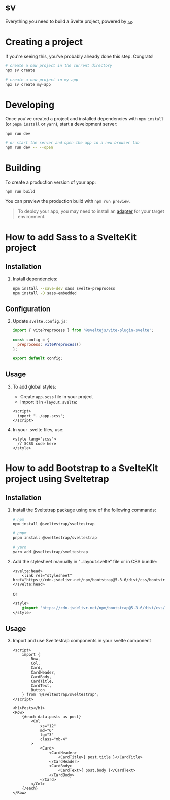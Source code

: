 # sv

Everything you need to build a Svelte project, powered by [`sv`](https://github.com/sveltejs/cli).

# Creating a project

If you're seeing this, you've probably already done this step. Congrats!

```bash
# create a new project in the current directory
npx sv create

# create a new project in my-app
npx sv create my-app
```

# Developing

Once you've created a project and installed dependencies with `npm install` (or `pnpm install` or `yarn`), start a development server:

```bash
npm run dev

# or start the server and open the app in a new browser tab
npm run dev -- --open
```

# Building

To create a production version of your app:

```bash
npm run build
```

You can preview the production build with `npm run preview`.

> To deploy your app, you may need to install an [adapter](https://svelte.dev/docs/kit/adapters) for your target environment.

# How to add Sass to a SvelteKit project

## Installation

1. Install dependencies:
   ```bash
   npm install --save-dev sass svelte-preprocess
   npm install -D sass-embedded
   ```

## Configuration

2. Update `svelte.config.js`:
   ```javascript
   import { vitePreprocess } from '@sveltejs/vite-plugin-svelte';
   
   const config = {
     preprocess: vitePreprocess()
   };
   
   export default config;
   ```

## Usage

3. To add global styles:
   - Create `app.scss` file in your project
   - Import it in `+layout.svelte`:
   ```svelte
   <script>
     import "../app.scss";
   </script>
   ```

4. In your .svelte files, use:
   ```svelte
   <style lang="scss">
     // SCSS code here
   </style>
   ```

# How to add Bootstrap to a SvelteKit project using Sveltetrap

## Installation

1. Install the Sveltetrap package using one of the following commands:

    ```bash
    # npm
    npm install @sveltestrap/sveltestrap

    # pnpm
    pnpm install @sveltestrap/sveltestrap

    # yarn
    yarn add @sveltestrap/sveltestrap
    ```

2. Add the stylesheet manually in "+layout.svelte" file or in CSS bundle:

    ```svelte
    <svelte:head>
        <link rel="stylesheet" href="https://cdn.jsdelivr.net/npm/bootstrap@5.3.6/dist/css/bootstrap.min.css">
    </svelte:head>
    ```

    or

    ```css
    <style>
        @import 'https://cdn.jsdelivr.net/npm/bootstrap@5.3.6/dist/css/bootstrap.min.css';
    </style>
    ```

## Usage

3. Import and use Sveltestrap components in your svelte component

    ```svelte
    <script>
        import { 
            Row,
            Col, 
            Card,
            CardHeader,
            CardBody,
            CardTitle,
            CardText,
            Button
        } from '@sveltestrap/sveltestrap';
    </script>

    <h1>Posts</h1>
    <Row>
        {#each data.posts as post}
            <Col 
                xs="12" 
                md="6" 
                lg="3"
                class="mb-4"
            >
                <Card>
                    <CardHeader>
                        <CardTitle>{ post.title }</CardTitle>
                    </CardHeader>
                    <CardBody>
                        <CardText>{ post.body }</CardText>
                    </CardBody>
                </Card>
            </Col>
        {/each}
    </Row>
    ```